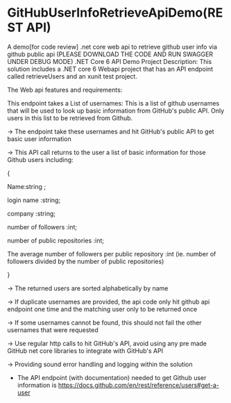 # GitHubUserInfoRetrieveApiDemo(REST API)
A demo[for code review] .net core web api to retrieve github user info via github public api
(PLEASE DOWNLOAD THE CODE AND RUN SWAGGER UNDER DEBUG MODE)
.NET Core 6 API Demo Project Description:
This solution includes a .NET core 6 Webapi project that has an API endpoint called retrieveUsers and an xunit test project.

The Web api features and requirements:

This endpoint takes a List of usernames: This is a list of github usernames that will be used to look up basic information from GitHub's public API. Only users in this list to be retrieved from Github. 

→ The endpoint take these usernames and hit GitHub's public API to get basic user information

→ This API call returns to the user a list of basic information for those Github users including: 

{

Name:string ;

login name :string; 

company :string; 

number of followers :int; 

number of public repositories :int;

The average number of followers per public repository :int
(ie. number of followers divided by the number of public repositories)

} 

→ The returned users are sorted alphabetically by name 

→ If duplicate usernames are provided, the api code only hit github api endpoint one time and the matching user only to be returned once 

→ If some usernames cannot be found, this should not fail the other usernames that were requested

→ Use regular http calls to hit GitHub's API, avoid using any pre made GitHub net core libraries to integrate with GitHub's API 

→ Providing sound error handling and logging within the solution

* The API endpoint (with documentation) needed to get Github user information is https://docs.github.com/en/rest/reference/users#get-a-user 

